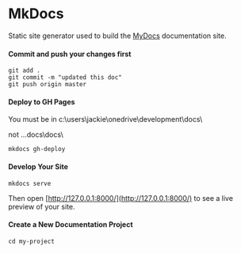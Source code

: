 # MkDocs

Static site generator used to build the [MyDocs](https://mikedegan.github.io/MyDocs) documentation site.

#### Commit and push your changes first

````
git add .
git commit -m "updated this doc"
git push origin master
````

#### Deploy to GH Pages

You must be in c:\users\jackie\onedrive\development\docs\

not ...docs\docs\

```
mkdocs gh-deploy
```

#### Develop Your Site

```
mkdocs serve
```

Then open [http://127.0.0.1:8000/](http://127.0.0.1:8000/) to see a live preview of your site.

#### Create a New Documentation Project

```mkdocs new my-project
cd my-project
```
